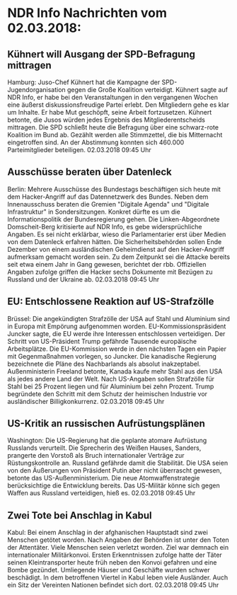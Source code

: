 # NDR Info Nachrichten vom 02.03.2018:


## Kühnert will Ausgang der SPD-Befragung mittragen
Hamburg: Juso-Chef Kühnert hat die Kampagne der SPD-Jugendorganisation gegen die Große Koalition verteidigt. Kühnert sagte auf NDR Info, er habe bei den Veranstaltungen in den vergangenen Wochen eine äußerst diskussionsfreudige Partei erlebt. Den Mitgliedern gehe es klar um Inhalte. Er habe Mut geschöpft, seine Arbeit fortzusetzen. Kühnert betonte, die Jusos würden jedes Ergebnis des Mitgliederentscheids mittragen. Die SPD schließt heute die Befragung über eine schwarz-rote Koalition im Bund ab. Gezählt werden alle Stimmzettel, die bis Mitternacht eingetroffen sind. An der Abstimmung konnten sich 460.000 Parteimitglieder beteiligen. 02.03.2018 09:45 Uhr 

## Ausschüsse beraten über Datenleck
Berlin: Mehrere Ausschüsse des Bundestags beschäftigen sich heute mit dem Hacker-Angriff auf das Datennetzwerk des Bundes. Neben dem Innenausschuss beraten die Gremien "Digitale Agenda" und "Digitale Infrastruktur" in Sondersitzungen. Konkret dürfte es um die Informationspolitik der Bundesregierung gehen. Die Linken-Abgeordnete Domscheit-Berg kritisierte auf NDR Info, es gebe widersprüchliche Angaben. Es sei nicht erklärbar, wieso die Parlamentarier erst über Medien von dem Datenleck erfahren hätten. Die Sicherheitsbehörden sollen Ende Dezember von einem ausländischen Geheimdienst auf den Hacker-Angriff aufmerksam gemacht worden sein. Zu dem Zeitpunkt sei die Attacke bereits seit etwa einem Jahr in Gang gewesen, berichtet der rbb. Offiziellen Angaben zufolge griffen die Hacker sechs Dokumente mit Bezügen zu Russland und der Ukraine ab. 02.03.2018 09:45 Uhr 

## EU: Entschlossene Reaktion auf US-Strafzölle
Brüssel: Die angekündigten Strafzölle der USA auf Stahl und Aluminium	sind in Europa mit Empörung aufgenommen worden. EU-Kommissionspräsident Juncker sagte, die EU werde ihre Interessen entschlossen verteidigen. Der Schritt von US-Präsident Trump gefährde Tausende europäische Arbeitsplätze. Die EU-Kommission werde in den nächsten Tagen ein Papier mit Gegenmaßnahmen vorlegen, so Juncker. Die kanadische Regierung bezeichnete die Pläne des Nachbarlands als absolut inakzeptabel. Außenministerin Freeland betonte, Kanada kaufe mehr Stahl aus den USA als jedes andere Land der Welt. Nach US-Angaben sollen Strafzölle für Stahl bei 25 Prozent liegen und für Aluminium bei zehn Prozent. Trump begründete den Schritt mit dem Schutz der heimischen Industrie vor ausländischer Billigkonkurrenz. 02.03.2018 09:45 Uhr 

## US-Kritik an russischen Aufrüstungsplänen
Washington: Die US-Regierung hat die geplante atomare Aufrüstung Russlands verurteilt. Die Sprecherin des Weißen Hauses, Sanders, prangerte den Vorstoß als Bruch internationaler Verträge zur Rüstungskontrolle an. Russland gefährde damit die Stabilität. Die USA seien von den Äußerungen von Präsident Putin aber nicht überrascht gewesen, betonte das US-Außenministerium. Die neue Atomwaffenstrategie berücksichtige die Entwicklung bereits. Das US-Militär könne sich gegen Waffen aus Russland verteidigen, hieß es. 02.03.2018 09:45 Uhr 

## Zwei Tote bei Anschlag in Kabul
Kabul: Bei einem Anschlag in der afghanischen Hauptstadt sind zwei Menschen getötet worden. Nach Angaben der Behörden ist unter den Toten der Attentäter. Viele Menschen seien verletzt worden. Ziel war demnach ein internationaler Militärkonvoi. Ersten Erkenntnissen zufolge hatte der Täter seinen Kleintransporter heute früh neben den Konvoi gefahren und eine Bombe gezündet. Umliegende Häuser und Geschäfte wurden schwer beschädigt. In dem betroffenen Viertel in Kabul leben viele Ausländer. Auch ein Sitz der Vereinten Nationen befindet sich dort. 02.03.2018 09:45 Uhr 
